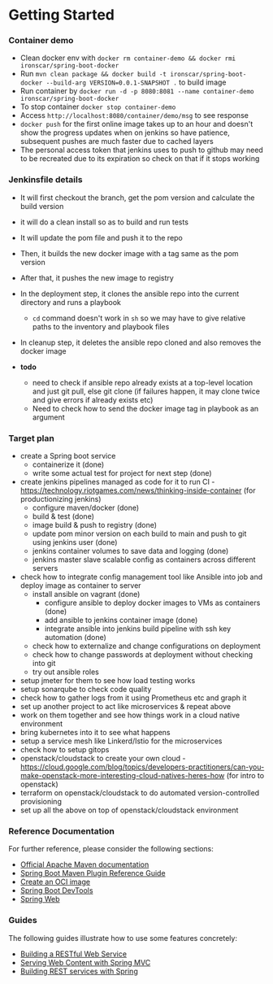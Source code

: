 # Getting Started

### Container demo
- Clean docker env with ```docker rm container-demo && docker rmi ironscar/spring-boot-docker```
- Run ```mvn clean package && docker build -t ironscar/spring-boot-docker --build-arg VERSION=0.0.1-SNAPSHOT .``` to build image
- Run container by ```docker run -d -p 8080:8081 --name container-demo ironscar/spring-boot-docker```
- To stop container ```docker stop container-demo```
- Access ```http://localhost:8080/container/demo/msg``` to see response
- ```docker push``` for the first online image takes up to an hour and doesn't show the progress updates when on jenkins so have patience, subsequent pushes are much faster due to cached layers
- The personal access token that jenkins uses to push to github may need to be recreated due to its expiration so check on that if it stops working

### Jenkinsfile details

- It will first checkout the branch, get the pom version and calculate the build version
- it will do a clean install so as to build and run tests
- It will update the pom file and push it to the repo
- Then, it builds the new docker image with a tag same as the pom version
- After that, it pushes the new image to registry
- In the deployment step, it clones the ansible repo into the current directory and runs a playbook
  - `cd` command doesn't work in `sh` so we may have to give relative paths to the inventory and playbook files
- In cleanup step, it deletes the ansible repo cloned and also removes the docker image

- **todo** 
  - need to check if ansible repo already exists at a top-level location and just git pull, else git clone (if failures happen, it may clone twice and give errors if already exists etc)
  - Need to check how to send the docker image tag in playbook as an argument

### Target plan
- create a Spring boot service
  - containerize it (done)
  - write some actual test for project for next step (done)
- create jenkins pipelines managed as code for it to run CI - https://technology.riotgames.com/news/thinking-inside-container (for productionizing jenkins)
  - configure maven/docker (done)
  - build & test (done)
  - image build & push to registry (done)
  - update pom minor version on each build to main and push to git using jenkins user (done)
  - jenkins container volumes to save data and logging (done)
  - jenkins master slave scalable config as containers across different servers
- check how to integrate config management tool like Ansible into job and deploy image as container to server
  - install ansible on vagrant (done)
	- configure ansible to deploy docker images to VMs as containers (done)
	- add ansible to jenkins container image (done)
	- integrate ansible into jenkins build pipeline with ssh key automation (done)
  - check how to externalize and change configurations on deployment
  - check how to change passwords at deployment without checking into git
  - try out ansible roles
- setup jmeter for them to see how load testing works
- setup sonarqube to check code quality
- check how to gather logs from it using Prometheus etc and graph it
- set up another project to act like microservices & repeat above
- work on them together and see how things work in a cloud native environment
- bring kubernetes into it to see what happens
- setup a service mesh like Linkerd/Istio for the microservices
- check how to setup gitops
- openstack/cloudstack to create your own cloud - https://cloud.google.com/blog/topics/developers-practitioners/can-you-make-openstack-more-interesting-cloud-natives-heres-how (for intro to openstack)
- terraform on openstack/cloudstack to do automated version-controlled provisioning
- set up all the above on top of openstack/cloudstack environment

### Reference Documentation
For further reference, please consider the following sections:

* [Official Apache Maven documentation](https://maven.apache.org/guides/index.html)
* [Spring Boot Maven Plugin Reference Guide](https://docs.spring.io/spring-boot/docs/2.6.2/maven-plugin/reference/html/)
* [Create an OCI image](https://docs.spring.io/spring-boot/docs/2.6.2/maven-plugin/reference/html/#build-image)
* [Spring Boot DevTools](https://docs.spring.io/spring-boot/docs/2.6.2/reference/htmlsingle/#using-boot-devtools)
* [Spring Web](https://docs.spring.io/spring-boot/docs/2.6.2/reference/htmlsingle/#boot-features-developing-web-applications)

### Guides
The following guides illustrate how to use some features concretely:

* [Building a RESTful Web Service](https://spring.io/guides/gs/rest-service/)
* [Serving Web Content with Spring MVC](https://spring.io/guides/gs/serving-web-content/)
* [Building REST services with Spring](https://spring.io/guides/tutorials/bookmarks/)
